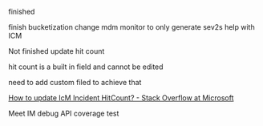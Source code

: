 

finished

finish bucketization
change mdm monitor to only generate sev2s
help with ICM


Not finished
update hit count

hit count is a built in field and cannot be edited

need to add custom filed to achieve that

[How to update IcM Incident HitCount? - Stack Overflow at Microsoft](https://stackoverflow.microsoft.com/questions/131731)

Meet IM debug API coverage test